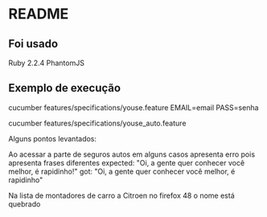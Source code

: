 # README

Foi usado
-------------------

Ruby 2.2.4
PhantomJS


Exemplo de execução
------------------
cucumber features/specifications/youse.feature EMAIL=email PASS=senha


cucumber features/specifications/youse_auto.feature

Alguns pontos levantados:

Ao acessar a parte de seguros autos em alguns casos apresenta erro pois apresenta frases diferentes
      expected: "Oi, a gente quer conhecer você melhor, é rapidinho!"
      got: "Oi, a gente quer conhecer você melhor, é rapidinho"

Na lista de montadores de carro a Citroen no firefox 48 o nome está quebrado

